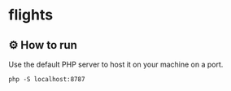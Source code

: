 # flights
## ⚙️ How to run
Use the default PHP server to host it on your machine on a port.
```
php -S localhost:8787
```  
